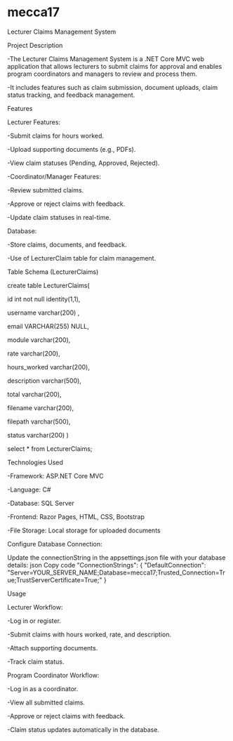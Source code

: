 # mecca17
Lecturer Claims Management System

Project Description

-The Lecturer Claims Management System is a .NET Core MVC web application that allows lecturers to submit claims for approval and enables program coordinators and managers to review and process them. 

-It includes features such as claim submission, document uploads, claim status tracking, and feedback management.

Features



Lecturer Features:

-Submit claims for hours worked.

-Upload supporting documents (e.g., PDFs).

-View claim statuses (Pending, Approved, Rejected).

-Coordinator/Manager Features:

-Review submitted claims.

-Approve or reject claims with feedback.

-Update claim statuses in real-time.

Database:

-Store claims, documents, and feedback.

-Use of LecturerClaim table for claim management.


Table Schema (LecturerClaims)

 create table LecturerClaims(
 
 id int not null identity(1,1),
 
 username varchar(200) ,
 
email VARCHAR(255)  NULL,

 module  varchar(200),
 
 rate  varchar(200),
 
 hours_worked  varchar(200),
 
 description  varchar(500),
 
 total  varchar(200),
 
 filename  varchar(200),
 
 filepath  varchar(500),
 
 status  varchar(200)
 )

 

 select * from LecturerClaims;

 


 Technologies Used
 
-Framework: ASP.NET Core MVC

-Language: C#

-Database: SQL Server

-Frontend: Razor Pages, HTML, CSS, Bootstrap

-File Storage: Local storage for uploaded documents


Configure Database Connection:

Update the connectionString in the appsettings.json file with your database details:
json
Copy code
"ConnectionStrings": {
    "DefaultConnection": "Server=YOUR_SERVER_NAME;Database=mecca17;Trusted_Connection=True;TrustServerCertificate=True;"
}



Usage

Lecturer Workflow:

-Log in or register.

-Submit claims with hours worked, rate, and description.

-Attach supporting documents.

-Track claim status.

Program Coordinator Workflow:

-Log in as a coordinator.

-View all submitted claims.

-Approve or reject claims with feedback.

-Claim status updates automatically in the database.
